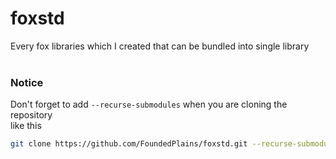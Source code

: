 # foxstd
Every fox libraries which I created that can be bundled into single library <br>
<br>

### Notice
Don't forget to add `--recurse-submodules` when you are cloning the repository <br>
like this
```bash
git clone https://github.com/FoundedPlains/foxstd.git --recurse-submodules
````
